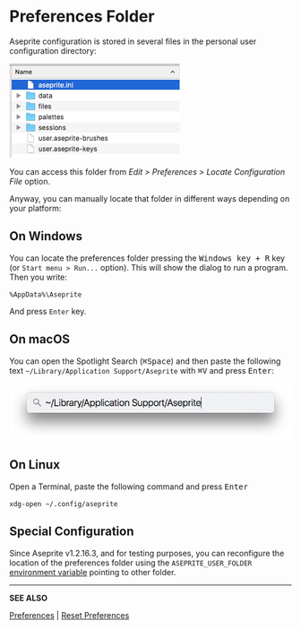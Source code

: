 # Preferences Folder

Aseprite configuration is stored in several files in the personal user
configuration directory:

![Files in Preferences Folder](preferences/preffiles.png)

You can access this folder from *Edit > Preferences > Locate
Configuration File* option.

Anyway, you can manually locate that folder in different ways
depending on your platform:

## On Windows

You can locate the preferences folder pressing the <kbd>Windows key + R</kbd>
key (or `Start menu > Run...` option). This will show the dialog to
run a program. Then you write:

    %AppData%\Aseprite

And press `Enter` key.

## On macOS

You can open the Spotlight Search (<kbd>⌘Space</kbd>) and then paste the following text
`~/Library/Application Support/Aseprite` with <kbd>⌘V</kbd> and press <kbd>Enter</kbd>:

   ![Spotlight Search](preferences/spotlight.png)

## On Linux

Open a Terminal, paste the following command and press <kbd>Enter</kbd>

    xdg-open ~/.config/aseprite

## Special Configuration

Since Aseprite v1.2.16.3, and for testing purposes, you can
reconfigure the location of the preferences folder using the
`ASEPRITE_USER_FOLDER` [environment variable](https://en.wikipedia.org/wiki/Environment_variable)
pointing to other folder.

---

**SEE ALSO**

[Preferences](preferences.md) |
[Reset Preferences](reset-preferences.md)
